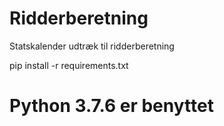# Ridderberetning
Statskalender udtræk til ridderberetning

pip install -r requirements.txt

# Python 3.7.6 er benyttet